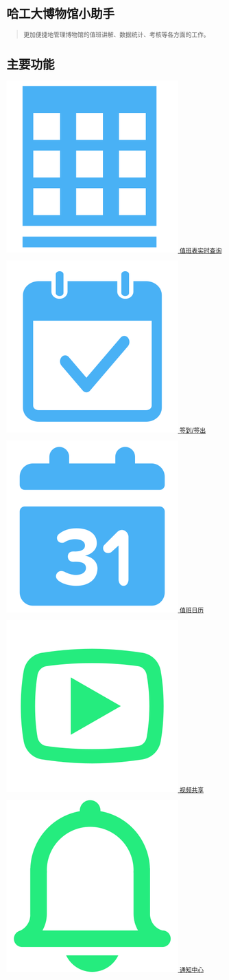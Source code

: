 # 哈工大博物馆小助手

> 更加便捷地管理博物馆的值班讲解、数据统计、考核等各方面的工作。

# 主要功能

[![](../_media/sheet.svg ':size=30')  值班表实时查询](zh-Hans/shifts.md)

[![](../_media/check.svg ':size=30')  签到/签出](zh-Hans/check.md)

[![](../_media/monthly.svg ':size=30')  值班日历](zh-Hans/calender.md)

[![](../_media/video.svg ':size=30')  视频共享](zh-Hans/video.md)

[![](../_media/notices.svg ':size=30')  通知中心](zh-Hans/notice.md)


